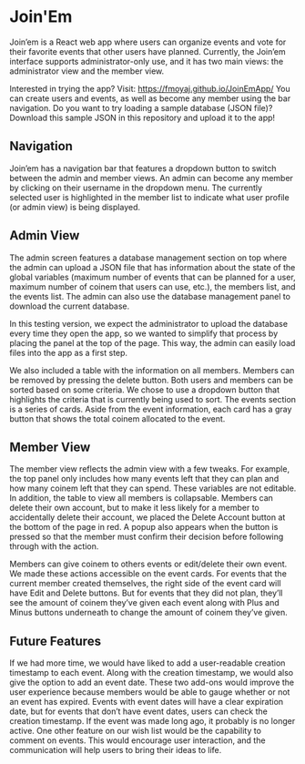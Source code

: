 # Join'Em

Join’em is a React web app where users can organize events and vote for their favorite events that other users have planned. Currently, the Join’em interface supports administrator-only use, and it has two main views: the administrator view and the member view.

Interested in trying the app? Visit: https://fmoyaj.github.io/JoinEmApp/ You can create users and events, as well as become any member using the bar navigation. Do you want to try loading a sample database (JSON file)? Download this sample JSON in this repository and upload it to the app!

## Navigation
Join’em has a navigation bar that features a dropdown button to switch between the admin and member views. An admin can become any member by clicking on their username in the dropdown menu. The currently selected user is highlighted in the member list to indicate what user profile (or admin view) is being displayed. 

## Admin View
The admin screen features a database management section on top where the admin can upload a JSON file that has information about the state of the global variables (maximum number of events that can be planned for a user, maximum number of coinem that users can use, etc.), the members list, and the events list. The admin can also use the database management panel to download the current database. 

In this testing version, we expect the administrator to upload the database every time they open the app, so we wanted to simplify that process by placing the panel at the top of the page. This way, the admin can easily load files into the app as a first step. 

We also included a table with the information on all members. Members can be removed by pressing the delete button. Both users and members can be sorted based on some criteria. We chose to use a dropdown button that highlights the criteria that is currently being used to sort. The events section is a series of cards. Aside from the event information, each card has a gray button that shows the total coinem allocated to the event. 


## Member View
The member view reflects the admin view with a few tweaks. For example, the top panel only includes how many events left that they can plan and how many coinem left that they can spend. These variables are not editable. In addition, the table to view all members is collapsable. Members can delete their own account, but to make it less likely for a member to accidentally delete their account, we placed the Delete Account button at the bottom of the page in red.  A popup also appears when the button is pressed so that the member must confirm their decision before following through with the action.

Members can give coinem to others events or edit/delete their own event. We made these actions accessible on the event cards. For events that the current member created themselves, the right side of the event card will have Edit and Delete buttons. But for events that they did not plan, they’ll see the amount of coinem they’ve given each event along with Plus and Minus buttons underneath to change the amount of coinem they’ve given.


## Future Features
If we had more time, we would have liked to add a user-readable creation timestamp to each event. Along with the creation timestamp, we would also give the option to add an event date. These two add-ons would improve the user experience because members would be able to gauge whether or not an event has expired. Events with event dates will have a clear expiration date, but for events that don’t have event dates, users can check the creation timestamp. If the event was made long ago, it probably is no longer active. One other feature on our wish list would be the capability to comment on events. This would encourage user interaction, and the communication will help users to bring their ideas to life.

